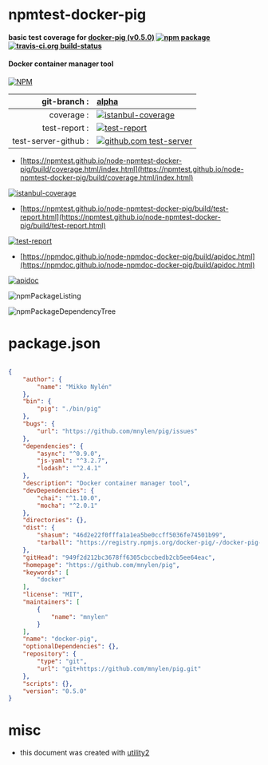 # npmtest-docker-pig

#### basic test coverage for  [docker-pig (v0.5.0)](https://github.com/mnylen/pig)  [![npm package](https://img.shields.io/npm/v/npmtest-docker-pig.svg?style=flat-square)](https://www.npmjs.org/package/npmtest-docker-pig) [![travis-ci.org build-status](https://api.travis-ci.org/npmtest/node-npmtest-docker-pig.svg)](https://travis-ci.org/npmtest/node-npmtest-docker-pig)

#### Docker container manager tool

[![NPM](https://nodei.co/npm/docker-pig.png?downloads=true&downloadRank=true&stars=true)](https://www.npmjs.com/package/docker-pig)

| git-branch : | [alpha](https://github.com/npmtest/node-npmtest-docker-pig/tree/alpha)|
|--:|:--|
| coverage : | [![istanbul-coverage](https://npmtest.github.io/node-npmtest-docker-pig/build/coverage.badge.svg)](https://npmtest.github.io/node-npmtest-docker-pig/build/coverage.html/index.html)|
| test-report : | [![test-report](https://npmtest.github.io/node-npmtest-docker-pig/build/test-report.badge.svg)](https://npmtest.github.io/node-npmtest-docker-pig/build/test-report.html)|
| test-server-github : | [![github.com test-server](https://npmtest.github.io/node-npmtest-docker-pig/GitHub-Mark-32px.png)](https://npmtest.github.io/node-npmtest-docker-pig/build/app/index.html) | | build-artifacts : | [![build-artifacts](https://npmtest.github.io/node-npmtest-docker-pig/glyphicons_144_folder_open.png)](https://github.com/npmtest/node-npmtest-docker-pig/tree/gh-pages/build)|

- [https://npmtest.github.io/node-npmtest-docker-pig/build/coverage.html/index.html](https://npmtest.github.io/node-npmtest-docker-pig/build/coverage.html/index.html)

[![istanbul-coverage](https://npmtest.github.io/node-npmtest-docker-pig/build/screenCapture.buildCi.browser.%252Ftmp%252Fbuild%252Fcoverage.lib.html.png)](https://npmtest.github.io/node-npmtest-docker-pig/build/coverage.html/index.html)

- [https://npmtest.github.io/node-npmtest-docker-pig/build/test-report.html](https://npmtest.github.io/node-npmtest-docker-pig/build/test-report.html)

[![test-report](https://npmtest.github.io/node-npmtest-docker-pig/build/screenCapture.buildCi.browser.%252Ftmp%252Fbuild%252Ftest-report.html.png)](https://npmtest.github.io/node-npmtest-docker-pig/build/test-report.html)

- [https://npmdoc.github.io/node-npmdoc-docker-pig/build/apidoc.html](https://npmdoc.github.io/node-npmdoc-docker-pig/build/apidoc.html)

[![apidoc](https://npmdoc.github.io/node-npmdoc-docker-pig/build/screenCapture.buildCi.browser.%252Ftmp%252Fbuild%252Fapidoc.html.png)](https://npmdoc.github.io/node-npmdoc-docker-pig/build/apidoc.html)

![npmPackageListing](https://npmtest.github.io/node-npmtest-docker-pig/build/screenCapture.npmPackageListing.svg)

![npmPackageDependencyTree](https://npmtest.github.io/node-npmtest-docker-pig/build/screenCapture.npmPackageDependencyTree.svg)



# package.json

```json

{
    "author": {
        "name": "Mikko Nylén"
    },
    "bin": {
        "pig": "./bin/pig"
    },
    "bugs": {
        "url": "https://github.com/mnylen/pig/issues"
    },
    "dependencies": {
        "async": "^0.9.0",
        "js-yaml": "^3.2.7",
        "lodash": "^2.4.1"
    },
    "description": "Docker container manager tool",
    "devDependencies": {
        "chai": "^1.10.0",
        "mocha": "^2.0.1"
    },
    "directories": {},
    "dist": {
        "shasum": "46d2e22f0fffa1a1ea5be0ccff5036fe74501b99",
        "tarball": "https://registry.npmjs.org/docker-pig/-/docker-pig-0.5.0.tgz"
    },
    "gitHead": "949f2d212bc3678ff6305cbccbedb2cb5ee64eac",
    "homepage": "https://github.com/mnylen/pig",
    "keywords": [
        "docker"
    ],
    "license": "MIT",
    "maintainers": [
        {
            "name": "mnylen"
        }
    ],
    "name": "docker-pig",
    "optionalDependencies": {},
    "repository": {
        "type": "git",
        "url": "git+https://github.com/mnylen/pig.git"
    },
    "scripts": {},
    "version": "0.5.0"
}
```



# misc
- this document was created with [utility2](https://github.com/kaizhu256/node-utility2)
